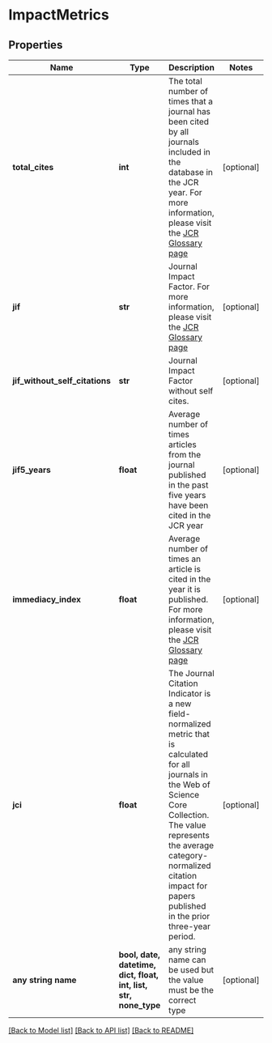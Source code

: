 # ImpactMetrics


## Properties
Name | Type | Description | Notes
------------ | ------------- | ------------- | -------------
**total_cites** | **int** | The total number of times that a journal has been cited by all journals included in the database in the JCR year. For more information, please visit the [JCR Glossary page](http://jcr.help.clarivate.com/Content/glossary.htm#610062182_anchor38) | [optional] 
**jif** | **str** | Journal Impact Factor. For more information, please visit the [JCR Glossary page](http://jcr.help.clarivate.com/Content/glossary.htm#610062182_anchor28) | [optional] 
**jif_without_self_citations** | **str** | Journal Impact Factor without self cites. | [optional] 
**jif5_years** | **float** | Average number of times articles from the journal published in the past five years have been cited in the JCR year | [optional] 
**immediacy_index** | **float** | Average number of times an article is cited in the year it is published. For more information, please visit the [JCR Glossary page](http://jcr.help.clarivate.com/Content/glossary.htm#610062182_anchor25) | [optional] 
**jci** | **float** | The Journal Citation Indicator is a new field-normalized metric that is calculated for all journals in the Web of Science Core Collection. The value represents the average category-normalized citation impact for papers published in the prior three-year period. | [optional] 
**any string name** | **bool, date, datetime, dict, float, int, list, str, none_type** | any string name can be used but the value must be the correct type | [optional]

[[Back to Model list]](../README.md#documentation-for-models) [[Back to API list]](../README.md#documentation-for-api-endpoints) [[Back to README]](../README.md)


